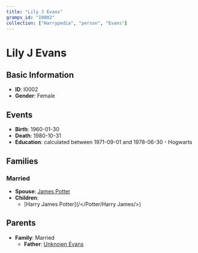 ```yaml
---
title: "Lily J Evans"
gramps_id: "I0002"
collection: ["Harrypedia", "person", "Evans"]
---
```


# Lily J Evans

## Basic Information

- **ID**: I0002
- **Gender**: Female

## Events

- **Birth**: 1960-01-30
- **Death**: 1980-10-31
- **Education**: calculated between 1971-09-01 and 1978-06-30 - Hogwarts

## Families

### Married

- **Spouse**: [James Potter](//Potter/James/)
- **Children**:
  - [Harry James Potter](/</Potter/Harry James/>)

## Parents

- **Family**: Married
  - **Father**: [Unknown Evans](//Evans/I0209/)


